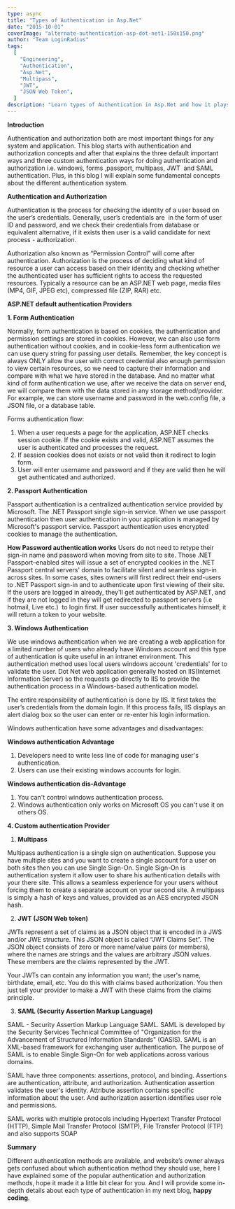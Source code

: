 ```yaml
---
type: async
title: "Types of Authentication in Asp.Net"
date: "2015-10-01"
coverImage: "alternate-authentication-asp-dot-net1-150x150.png"
author: "Team LoginRadius"
tags:
  [
    "Engineering",
    "Authentication",
    "Asp.Net",
    "Multipass",
    "JWT",
    "JSON Web Token",
  ]
description: "Learn types of Authentication in Asp.Net and how it plays an important role in any system."
---
```


**Introduction**

Authentication and authorization both are most important things for any system and application. This blog starts with authentication and authorization concepts and after that explains the three default important ways and three custom authentication ways for doing authentication and authorization i.e. windows, forms ,passport, multipass, JWT  and SAML authentication. Plus, in this blog I will explain some fundamental concepts about the different authentication system.

**Authentication and Authorization**

Authentication is the process for checking the identity of a user based on the user’s credentials. Generally, user’s credentials are  in the form of user ID and password, and we check their credentials from database or equivalent alternative, if it exists then user is a valid candidate for next process - authorization.

Authorization also known as “Permission Control” will come after authentication. Authorization is the process of deciding what kind of resource a user can access based on their identity and checking whether the authenticated user has sufficient rights to access the requested resources. Typically a resource can be an ASP.NET web page, media files (MP4, GIF, JPEG etc), compressed file (ZIP, RAR) etc.

**ASP.NET default authentication Providers**

**1\. Form Authentication**

Normally, form authentication is based on cookies, the authentication and permission settings are stored in cookies. However, we can also use form authentication without cookies, and in cookie-less form authentication we can use query string for passing user details. Remember, the key concept is always ONLY allow the user with correct credential also enough permission to view certain resources, so we need to capture their information and compare with what we have stored in the database. And no matter what kind of form authentication we use, after we receive the data on server end, we will compare them with the data stored in any storage method/provider. For example, we can store username and password in the web.config file, a JSON file, or a database table.

Forms authentication flow:

1. When a user requests a page for the application, ASP.NET checks session cookie. If the cookie exists and valid, ASP.NET assumes the user is authenticated and processes the request.
2. If session cookies does not exists or not valid then it redirect to login form.
3. User will enter username and password and if they are valid then he will get authenticated and authorized.

**2\. Passport Authentication**

Passport authentication is a centralized authentication service provided by Microsoft. The .NET Passport single sign-in service. When we use passport authentication then user authentication in your application is managed by Microsoft's passport service. Passport authentication uses encrypted cookies to manage the authentication.

**How Password authentication works** Users do not need to retype their sign-in name and password when moving from site to site. Those .NET Passport–enabled sites will issue a set of encrypted cookies in the .NET Passport central servers' domain to facilitate silent and seamless sign-in across sites. In some cases, sites owners will first redirect their end-users to .NET Passport sign-in and to authenticate upon first viewing of their site. If the users are logged in already, they'll get authenticated by ASP.NET, and if they are not logged in they will get redirected to passport servers (i.e hotmail, Live etc.)  to login first. If user successfully authenticates himself, it will return a token to your website.

**3\. Windows Authentication**

We use windows authentication when we are creating a web application for a limited number of users who already have Windows account and this type of authentication is quite useful in an intranet environment. This authentication method uses local users windows account 'credentials' for to validate the user. Dot Net web application generally hosted on IIS(Internet Information Server) so the requests go directly to IIS to provide the authentication process in a Windows-based authentication model.

The entire responsibility of authentication is done by IIS. It first takes the user’s credentials from the domain login. If this process fails, IIS displays an alert dialog box so the user can enter or re-enter his login information.

Windows authentication have some advantages and disadvantages:

**Windows authentication Advantage**

1. Developers need to write less line of code for managing user's authentication.
2. Users can use their existing windows accounts for login.

**Windows authentication dis-Advantage**

1. You can't control windows authentication process.
2. Windows authentication only works on Microsoft OS you can't use it on others OS.

**4\. Custom authentication Provider**

1. **Multipass**

Multipass authentication is a single sign on authentication. Suppose you have multiple sites and you want to create a single account for a user on both sites then you can use Single Sign-On. Single Sign-On is authentication system it allow user to share his authentication details with your there site. This allows a seamless experience for your users without forcing them to create a separate account on your second site. A multipass is simply a hash of keys and values, provided as an AES encrypted JSON hash.

2. **JWT (JSON Web token)**

JWTs represent a set of claims as a JSON object that is encoded in a JWS and/or JWE structure. This JSON object is called “JWT Claims Set”. The JSON object consists of zero or more name/value pairs (or members), where the names are strings and the values are arbitrary JSON values. These members are the claims represented by the JWT.

Your JWTs can contain any information you want; the user's name, birthdate, email, etc. You do this with claims based authorization. You then just tell your provider to make a JWT with these claims from the claims principle.

3. **SAML (Security Assertion Markup Language)**

SAML - Security Assertion Markup Language SAML. SAML is developed by the Security Services Technical Committee of "Organization for the Advancement of Structured Information Standards" (OASIS). SAML is an XML-based framework for exchanging user authentication. The purpose of SAML is to enable Single Sign-On for web applications across various domains.

SAML have three components: assertions, protocol, and binding. Assertions are authentication, attribute, and authorization. Authentication assertion validates the user's identity. Attribute assertion contains specific information about the user. And authorization assertion identifies user role and permissions.

SAML works with multiple protocols including Hypertext Transfer Protocol (HTTP), Simple Mail Transfer Protocol (SMTP), File Transfer Protocol (FTP) and also supports SOAP

**Summary**

Different authentication methods are available, and website’s owner always gets confused about which authentication method they should use, here I have explained some of the popular authentication and authorization methods, hope it made it a little bit clear for you. And I will provide some in-depth details about each type of authentication in my next blog, **happy coding**.
